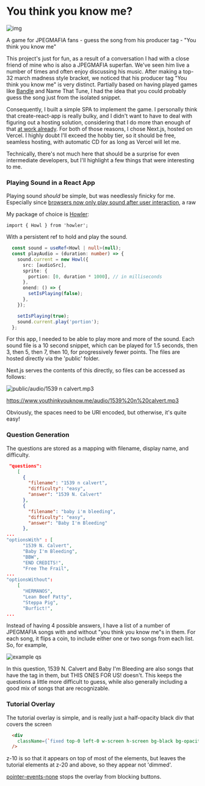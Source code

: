 # You think  you know me?

![img](https://i.gyazo.com/6ea19185e28e31b102da81cef0c517f9.png)

A game for JPEGMAFIA fans - guess the song from his producer tag - "You think you know me" 



This project's just for fun, as a result of a conversation I had with a close friend of mine who is also a JPEGMAFIA superfan. We've seen him live a number of times and often enjoy discussing his music. After making a top-32 march madness style bracket, we noticed that his producer tag "You think you know me" is very distinct. Partially based on having played games like [Bandle](https://bandle.app/) and Name That Tune, I had the idea that you could probably guess the song just from the isolated snippet.

Consequently, I built a simple SPA to implement the game. I personally think that create-react-app is really bulky, and I didn't want to have to deal with figuring out a hosting solution, considering that I do more than enough of that [at work already](). For both of those reasons, I chose Next.js, hosted on Vercel. I highly doubt I'll exceed the hobby tier, so it should be free, seamless hosting, with automatic CD for as long as Vercel will let me.

Technically, there's not much here that should be a surprise for even intermediate developers, but I'll highlight a few things that were interesting to me.



### Playing Sound in a React App

Playing sound *should* be simple, but was needlessly finicky for me. Especially since [browsers now only play sound after user interaction](https://developer.chrome.com/blog/autoplay/#webaudio), a raw <audio> element is less reliable than ever. Here's what I ended up with.

My package of choice is [Howler](https://www.npmjs.com/package/howler):

`import { Howl } from 'howler';`

With a persistent ref to hold and play the sound.

```ts
  const sound = useRef<Howl | null>(null);
  const playAudio = (duration: number) => {
    sound.current = new Howl({
      src: [audioSrc],
      sprite: {
        portion: [0, duration * 1000], // in milliseconds
      },
      onend: () => {
        setIsPlaying(false);
      },
    });

    setIsPlaying(true);
    sound.current.play('portion');
  };
```

For this app, I needed to be able to play more and more of the sound. Each sound file is a 10 second snippet, which can be played for 1.5 seconds, then 3, then 5, then 7, then 10, for progressively fewer points. The files are hosted directly via the 'public' folder.

Next.js serves the contents of this directly, so files can be accessed as follows:

![public/audio/1539 n calvert.mp3](https://i.gyazo.com/3dff43ad9d82bb20ae181cb14f021927.png)

https://www.youthinkyouknow.me/audio/1539%20n%20calvert.mp3

Obviously, the spaces need to be URI encoded, but otherwise, it's quite easy!

### Question Generation

The questions are stored as a mapping with filename, display name, and difficulty. 

```json
 "questions": 
    [
      {
        "filename": "1539 n calvert",
        "difficulty": "easy",
        "answer": "1539 N. Calvert"
      },
      {
        "filename": "baby i'm bleeding",
        "difficulty": "easy",
        "answer": "Baby I'm Bleeding"
      },
...
"optionsWith" : [
      "1539 N. Calvert",
      "Baby I'm Bleeding",
      "BBW",
      "END CREDITS!",
      "Free The Frail",
...
"optionsWithout":
    [
      "HERMANOS",
      "Lean Beef Patty",
      "Steppa Pig",
      "Burfict!",
...
```

Instead of having 4 possible answers, I have a list of a number of JPEGMAFIA songs with and without "you think you know me"s in them. For each song, it flips a coin, to include either one or two songs from each list. So, for example,

![example qs](https://i.gyazo.com/cf7dab6be6ac414dc4b404c5b061a9ca.png)

In this question, 1539 N. Calvert and Baby I'm Bleeding are also songs that have the tag in them, but THIS ONES FOR US! doesn't. This keeps the questions a little more difficult to guess, while also generally including a good mix of songs that are recognizable. 

### Tutorial Overlay

The tutorial overlay is simple, and is really just a half-opacity black div that covers the screen

```html
  <div 
    className={`fixed top-0 left-0 w-screen h-screen bg-black bg-opacity-50 ${showTutorial ? 'animate-fade-in' : 'hidden'} z-10 pointer-events-none`}
  />
```

z-10 is so that it appears on top of most of the elements, but leaves the tutorial elements at z-20 and above, so they appear not 'dimmed'.

[pointer-events-none](https://developer.mozilla.org/en-US/docs/Web/CSS/pointer-events) stops the overlay from blocking buttons.